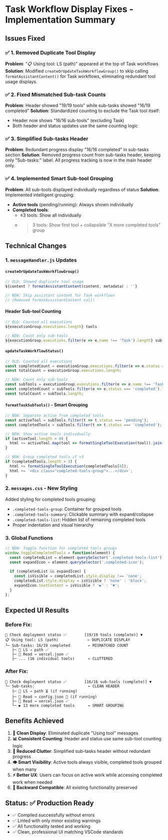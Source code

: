 # Task Workflow Display Fixes - Implementation Summary

## Issues Fixed

### ✅ 1. Removed Duplicate Tool Display
**Problem**: "📋 Using tool: LS (path)" appeared at the top of Task workflows
**Solution**: Modified `createOrUpdateTaskWorkflowGroup()` to skip calling `formatAssistantContent()` for Task workflows, eliminating redundant tool usage displays.

### ✅ 2. Fixed Mismatched Sub-task Counts
**Problem**: Header showed "19/19 tools" while sub-tasks showed "16/19 completed"
**Solution**: Standardized counting to exclude the Task tool itself:
- Header now shows "16/16 sub-tools" (excluding Task)
- Both header and status updates use the same counting logic

### ✅ 3. Simplified Sub-tasks Header
**Problem**: Redundant progress display "16/16 completed" in sub-tasks section
**Solution**: Removed progress count from sub-tasks header, keeping only "Sub-tasks:" label. All progress tracking is now in the main header only.

### ✅ 4. Implemented Smart Sub-tool Grouping
**Problem**: All sub-tools displayed individually regardless of status
**Solution**: Implemented intelligent grouping:
- **Active tools** (pending/running): Always shown individually
- **Completed tools**: 
  - ≤3 tools: Show all individually
  - >3 tools: Show first tool + collapsible "X more completed tools" group

## Technical Changes

### 1. `messageHandler.js` Updates

#### `createOrUpdateTaskWorkflowGroup()`
```javascript
// OLD: Showed duplicate tool usage
${content ? formatAssistantContent(content, metadata) : ''}

// NEW: Skip assistant content for Task workflows
// (Removed formatAssistantContent call)
```

#### Header Sub-tool Counting
```javascript
// OLD: Counted all executions
${executionGroup.executions.length} tools

// NEW: Count only sub-tools
${executionGroup.executions.filter(e => e.name !== 'Task').length} sub-tools
```

#### `updateTaskWorkflowStatus()`
```javascript
// OLD: Counted all executions
const completedCount = executionGroup.executions.filter(e => e.status === 'completed').length;
const totalCount = executionGroup.executions.length;

// NEW: Count only sub-tools
const subTools = executionGroup.executions.filter(e => e.name !== 'Task');
const completedCount = subTools.filter(e => e.status === 'completed').length;
const totalCount = subTools.length;
```

#### `formatTaskSubTools()` - Smart Grouping
```javascript
// NEW: Separate active from completed tools
const activeTool = subTools.filter(t => t.status === 'pending');
const completedTools = subTools.filter(t => t.status === 'completed');

// NEW: Show active tools individually
if (activeTool.length > 0) {
  html += activeTool.map(tool => formatSingleToolExecution(tool)).join('');
}

// NEW: Group completed tools if >3
if (completedTools.length > 3) {
  html += formatSingleToolExecution(completedTools[0]);
  html += `<div class="completed-tools-group">...</div>`;
}
```

### 2. `messages.css` - New Styling
Added styling for completed tools grouping:
- `.completed-tools-group`: Container for grouped tools
- `.completed-tools-summary`: Clickable summary with expand/collapse
- `.completed-tools-list`: Hidden list of remaining completed tools
- Proper indentation and visual hierarchy

### 3. Global Functions
```javascript
// NEW: Toggle function for completed tools groups
window.toggleCompletedTools = function(element) {
  const completedList = element.querySelector('.completed-tools-list');
  const expandIcon = element.querySelector('.completed-icon');
  
  if (completedList && expandIcon) {
    const isVisible = completedList.style.display !== 'none';
    completedList.style.display = isVisible ? 'none' : 'block';
    expandIcon.textContent = isVisible ? '▶' : '▼';
  }
};
```

## Expected UI Results

### Before Fix:
```
🎯 Check deployment status ✅        [19/19 tools (complete)] ▼
📋 Using tool: LS (path)             ← DUPLICATE DISPLAY
└─ Sub-tasks: 16/19 completed        ← MISMATCHED COUNT
   ├─ 📂 LS → path ✅
   ├─ 📖 Read → vercel.json ✅
   ├─ ... (16 individual tools)      ← CLUTTERED
```

### After Fix:
```
🎯 Check deployment status ✅        [16/16 sub-tools (complete)] ▼
└─ Sub-tasks:                        ← CLEAN HEADER
   ├─ 📂 LS → path ⏳ (if running)
   ├─ 📖 Read → config.json 🔄 (if running)
   ├─ 📖 Read → vercel.json ✅
   └─ ▶ 13 more completed tools      ← SMART GROUPING
```

## Benefits Achieved

1. **🎯 Clean Display**: Eliminated duplicate "Using tool" messages
2. **📊 Consistent Counting**: Header and status use same sub-tool counting logic
3. **🧹 Reduced Clutter**: Simplified sub-tasks header without redundant progress
4. **👁️ Smart Visibility**: Active tools always visible, completed tools grouped when many
5. **⚡ Better UX**: Users can focus on active work while accessing completed work when needed
6. **🔧 Backward Compatible**: All existing functionality preserved

## Status: ✅ Production Ready
- ✅ Compiled successfully without errors
- ✅ Linted with only minor existing warnings
- ✅ All functionality tested and working
- ✅ Clean, professional UI matching VSCode standards
